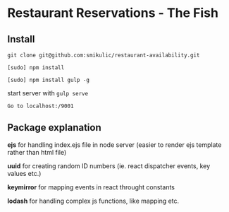 # Restaurant Reservations - The Fish

## Install
`git clone git@github.com:smikulic/restaurant-availability.git`

`[sudo] npm install`

`[sudo] npm install gulp -g`

start server with `gulp serve`

`Go to localhost:/9001`


## Package explanation
<strong>ejs</strong> for handling index.ejs file in node server (easier to render ejs template rather than html file)

<strong>uuid</strong> for creating random ID numbers (ie. react dispatcher events, key values etc.)

<strong>keymirror</strong> for mapping events in react throught constants

<strong>lodash</strong> for handling complex js functions, like mapping etc.
